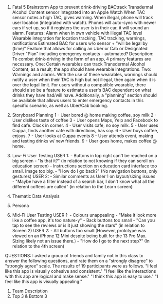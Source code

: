 1. Fatal 5 Brainstorm
	App to prevent drink-driving
		BACtrack Transdermal Alcohol Content sensor
			Integrated into an Apple Watch
			When TAC sensor notes a high TAC, gives warning. When illegal, phone will track user location (integrated with watch). Phones will auto-sync with newer cars if set up, so if it registers the user is in their car, it will sound an alarm. 
	Features:
		Alarm when in own vehicle with illegal TAC level
		Wearable integration for location tracking, TAC tracking, warnings, notifications
		Estimated BAC for users w/o sensor + "will be legal by (time)"
		Feature that allows for calling an Uber or Cab or Designated Driver
		"Plan" including emergency contacts - automated?
	Description:
		To combat drink-driving in the form of an app, 4 primary features are necessary. One: Certain wearables can track Transdermal Alcohol Content; as a result, the app should have wearable integrations. Two: Warnings and alarms. With the use of these wearables, warnings should notify a user when their TAC is high but not illegal, then again when it is over the legal limit. For users without a compatible wearable, there should also be a feature to estimate a user's BAC dependent on what drinks they have had/will have. Additionally, a "planning" section should be available that allows users to enter emergency contacts in this specific scenario, as well as Uber/Cab booking.

2. Storyboard Planning
	1 - User bored @ home making coffee, soy milk
	2 - User dislikes taste of coffee
	3 - User opens Maps, Yelp and Facebook to find cafe. Clock in corner.
	4 - User visits cafe, no soy milk.
	5 - User uses Cuppa, finds another cafe with directions, has soy.
	6 - User buys coffee, enjoys.
	7 - User looks at Cuppa events
	8 - User attends event, making and testing drinks w/ new friends.
	9 - User goes home, makes coffee @ home.

4. Low-Fi User Testing
	USER 1:
		- Buttons in top right can't be reached on a big screen
		- "Is that it?" (in relation to not knowing if they can scroll on education screen)
		- Instructions section on education card interface too small. Image too big.
		- "How do I go back?" (No navigation buttons, only gestures)
	USER 2:
		- Similar comments as User 1 on layout/sizing issues
		- "Maybe have a filter instead of a search bar, I don't know what all the different coffees are called" (in relation to the Learn screen)

5. Thematic Data Analysis
6. Persona
8. Mid-Fi User Testing
	USER 1:
		- Colours unappealing - "Make it look more like a coffee app, it's too nature-y"
		- Back buttons too small
		- "Can you tap to see the reviews or is it just showing the stars" (in relation to Screen 2)
	USER 2:
		- All buttons too small (However, prototype was viewed on an iPhone 12 Mini despite being built for the 13 Pro Max. Sizing likely not an issue there.)
		- "How do I go to the next step?" (In relation to the 4th screen)

QUESTIONS: I asked a group of friends and family not in this class to answer the following questions, and rate them on a "strongly disagree" to "strongly agree" scale. The results of 19 participants were as follows.
	"I feel like this app is visually cohesive and consistent."
	"I feel like the interactions with this app are logical and make sense."
	"I think this app is easy to use."
	"I feel like this app is visually appealing."
1. Team Description
2. Top 3 & Bottom 3